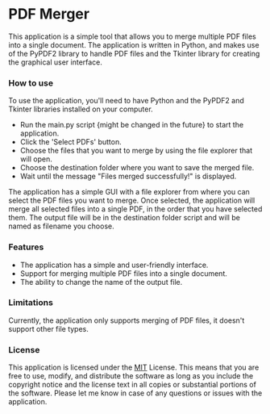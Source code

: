# PDF Merger
This application is a simple tool that allows you to merge multiple PDF files into a single document. The application is written in Python, and makes use of the PyPDF2 library to handle PDF files and the Tkinter library for creating the graphical user interface.

### How to use
To use the application, you'll need to have Python and the PyPDF2 and Tkinter libraries installed on your computer.

* Run the main.py script {might be changed in the future} to start the application.
* Click the 'Select PDFs' button.
* Choose the files that you want to merge by using the file explorer that will open.
* Choose the destination folder where you want to save the merged file.
* Wait until the message "Files merged successfully!" is displayed.

The application has a simple GUI with a file explorer from where you can select the PDF files you want to merge. Once selected, the application will merge all selected files into a single PDF, in the order that you have selected them. The output file will be in the destination folder script and will be named as filename you choose.

### Features
* The application has a simple and user-friendly interface.
* Support for merging multiple PDF files into a single document.
* The ability to change the name of the output file.
### Limitations
Currently, the application only supports merging of PDF files, it doesn't support other file types.
### License
This application is licensed under the [MIT](https://github.com/mhmmdbduh/MergePDF/blob/main/License) License. This means that you are free to use, modify, and distribute the software as long as you include the copyright notice and the license text in all copies or substantial portions of the software.
Please let me know in case of any questions or issues with the application.
